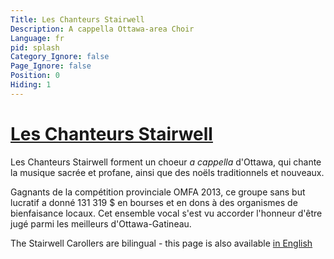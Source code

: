 ```yaml
---
Title: Les Chanteurs Stairwell
Description: A cappella Ottawa-area Choir
Language: fr
pid: splash
Category_Ignore: false
Page_Ignore: false
Position: 0
Hiding: 1
---
```


<div class="jumbotron">

  <h1><a href="%base_url%/?apropos">Les Chanteurs Stairwell</a></h1>
  <p>Les Chanteurs Stairwell forment un choeur <i>a cappella</i> d'Ottawa,
	qui chante la musique sacrée et profane,
	ainsi que des noëls traditionnels et nouveaux.</p>
  <p>
	Gagnants de la compétition provinciale OMFA 2013,
	ce groupe sans but lucratif a donné 131 319 $
	en bourses et en dons à des organismes de bienfaisance locaux.
	Cet ensemble vocal s'est vu accorder l'honneur
	d'être jugé parmi les meilleurs d'Ottawa-Gatineau.</p>
  <p>The Stairwell Carollers are bilingual - this page is also available <a href="%base_url%/?index">in English</a></p>
</div>

  <div id="main_area">
    <!-- Slider -->
    <div class="row">
      <div class="col-xs-12" id="slider">
		<!-- Top part of the slider -->
		<div class="row">
		  <div class="col-sm-4" id="carousel-text"></div>
		  <div id="slide-content" style="display: none;">
			<div id="slide-content-0">
			  <h2>Concerts</h2>
			  <p>Nos <a href="%base_url%/?Concerts/Noel">concerts de Noël</a> sont maintenant affichés.
				Achetez vos billets en ligne!</p>
			</div>

			<div id="slide-content-1">
    		  <h2>Bienfaisance</h2>
			  <p>Les Chanteurs Stairwell appuient des <a href="%base_url%/?Charity/Bienfaisance">charities</a>
				et des <a href="%base_url%/?Charity/Bourses">étudiants</a> de la région.</p>
			</div>

			<div id="slide-content-2">
			  <h2>CDs</h2>
			  <p>Notre <a href="%base_url%/?CDs/o-magnum-mysterium-fr">dernier CD</a> est
				maintenant en vente!</p>
			</div>

		  </div>
          <div class="col-sm-8" id="carousel-bounding-box">
			<div class="carousel" id="myCarousel">
              <!-- Carousel items -->
              <div class="carousel-inner">
				<div class="active item" data-slide-number="0">
          <img src="assets/Spring Concert 2016 - Almonte-carousel.jpg"></div>
				<div class="item" data-slide-number="1">
          <img src="assets/Immigrant Services-carousel.jpg"></div>
				<div class="item" data-slide-number="2">
          <img src="assets/OMagnumMysterium-cover-carousel.jpg"></div>
              </div><!-- Carousel nav -->
              <a class="left carousel-control" href="#myCarousel" role="button" data-slide="prev">
				<span class="glyphicon glyphicon-chevron-left"></span>
              </a>
              <a class="right carousel-control" href="#myCarousel" role="button" data-slide="next">
				<span class="glyphicon glyphicon-chevron-right"></span>
              </a>
			</div>
          </div>
		</div>
      </div><!--/Slider-->
	</div>
  </div>
